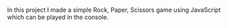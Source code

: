 In this project I made a simple Rock, Paper, Scissors game using JavaScript which can be played in the console.